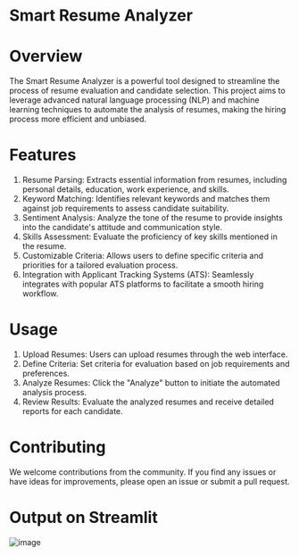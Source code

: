 # Smart Resume Analyzer
# Overview

The Smart Resume Analyzer is a powerful tool designed to streamline the process of resume evaluation and candidate selection. This project aims to leverage advanced natural language processing (NLP) and machine learning techniques to automate the analysis of resumes, making the hiring process more efficient and unbiased.

# Features
1. Resume Parsing: Extracts essential information from resumes, including personal details, education, work experience, and skills.
2. Keyword Matching: Identifies relevant keywords and matches them against job requirements to assess candidate suitability.
3. Sentiment Analysis: Analyze the tone of the resume to provide insights into the candidate's attitude and communication style.
4. Skills Assessment: Evaluate the proficiency of key skills mentioned in the resume.
5. Customizable Criteria: Allows users to define specific criteria and priorities for a tailored evaluation process.
6. Integration with Applicant Tracking Systems (ATS): Seamlessly integrates with popular ATS platforms to facilitate a smooth hiring workflow.

# Usage
1. Upload Resumes: Users can upload resumes through the web interface.
2. Define Criteria: Set criteria for evaluation based on job requirements and preferences.
3. Analyze Resumes: Click the "Analyze" button to initiate the automated analysis process.
4. Review Results: Evaluate the analyzed resumes and receive detailed reports for each candidate.

# Contributing
We welcome contributions from the community. If you find any issues or have ideas for improvements, please open an issue or submit a pull request.

# Output on Streamlit
![image](https://github.com/shrutika008/ResumeAnalyzer/assets/78257913/54686ad6-17db-4b15-8be7-62212457fc8f)

